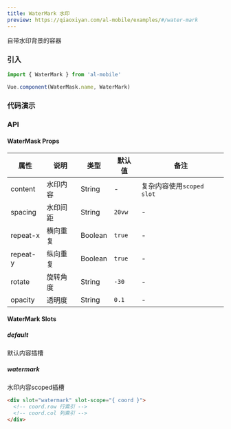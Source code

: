 ```yaml
---
title: WaterMark 水印
preview: https://qiaoxiyan.com/al-mobile/examples/#/water-mark
---
```


自带水印背景的容器

### 引入

```javascript
import { WaterMark } from 'al-mobile'

Vue.component(WaterMask.name, WaterMark)
```

### 代码演示
<!-- DEMO -->

### API

#### WaterMask Props
|属性 | 说明 | 类型 | 默认值 | 备注 |
|----|-----|------|------ |------|
|content|水印内容|String|-|复杂内容使用`scoped slot`|
|spacing|水印间距|String|`20vw`|-|
|repeat-x|横向重复|Boolean|`true`|-|
|repeat-y|纵向重复|Boolean|`true`|-|
|rotate|旋转角度|String|`-30`|-|
|opacity|透明度|String|`0.1`|-|

#### WaterMark Slots

##### default
默认内容插槽

##### watermark
水印内容scoped插槽

```html
<div slot="watermark" slot-scope="{ coord }">
  <!-- coord.row 行索引 -->
  <!-- coord.col 列索引 -->
</div>
```